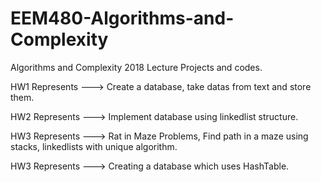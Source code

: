 # EEM480-Algorithms-and-Complexity
Algorithms and Complexity 2018 Lecture Projects and codes.

HW1 Represents ---> Create a database, take datas from text and store them.

HW2 Represents ---> Implement database using linkedlist structure.

HW3 Represents ---> Rat in Maze Problems, Find path in a maze using stacks, linkedlists with unique algorithm.

HW3 Represents ---> Creating a database which uses HashTable.
